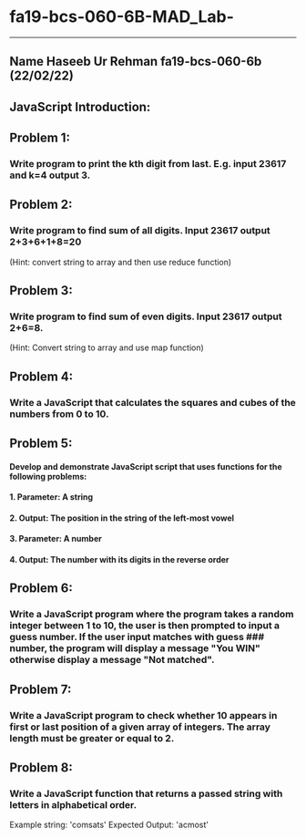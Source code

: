 # fa19-bcs-060-6B-MAD_Lab-

--------------------------------
## Name Haseeb Ur Rehman fa19-bcs-060-6b (22/02/22)
## JavaScript Introduction:
## Problem 1:
### Write program to print the kth digit from last. E.g. input 23617 and k=4 output 3. 
## Problem 2:
### Write program to find sum of all digits. Input 23617 output 2+3+6+1+8=20
(Hint: convert string to array and then use reduce function)
## Problem 3:
### Write program to find sum of even digits. Input 23617 output 2+6=8.
(Hint: Convert string to array and use map function)
## Problem 4:
### Write a JavaScript that calculates the squares and cubes of the numbers from 0 to 10.
## Problem 5:
#### Develop and demonstrate JavaScript script that uses functions for the following problems: 
#### 1.	Parameter: A string 
#### 2.	Output: The position in the string of the left-most vowel 
#### 3.	Parameter: A number  
#### 4.	Output: The number with its digits in the reverse order
## Problem 6:
### Write a JavaScript program where the program takes a random integer between 1 to 10, the user is then prompted to input a guess number. If the user input matches with guess  ### number, the program will display a message "You WIN" otherwise display a message "Not matched".
## Problem 7:
### Write a JavaScript program to check whether 10 appears in first or last position of a given array of integers. The array length must be greater or equal to 2.
## Problem 8:
### Write a JavaScript function that returns a passed string with letters in alphabetical order.
Example string: 'comsats'
Expected Output: 'acmost'
